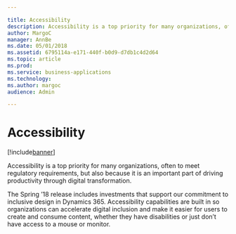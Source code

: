 ```yaml
---

title: Accessibility
description: Accessibility is a top priority for many organizations, often to meet regulatory requirements, but also because it is an important part of driving productivity through digital transformation.
author: MargoC
manager: AnnBe
ms.date: 05/01/2018
ms.assetid: 6795114a-e171-440f-b0d9-d7db1c4d2d64
ms.topic: article
ms.prod: 
ms.service: business-applications
ms.technology: 
ms.author: margoc
audience: Admin

---
```

#  Accessibility




[!include[banner](../includes/banner.md)]

Accessibility is a top priority for many organizations, often to meet regulatory
requirements, but also because it is an important part of driving productivity
through digital transformation.

The Spring ’18 release includes investments that support our commitment to
inclusive design in Dynamics 365. Accessibility capabilities are built in so
organizations can accelerate digital inclusion and make it easier for users to
create and consume content, whether they have disabilities or just don’t have
access to a mouse or monitor.
